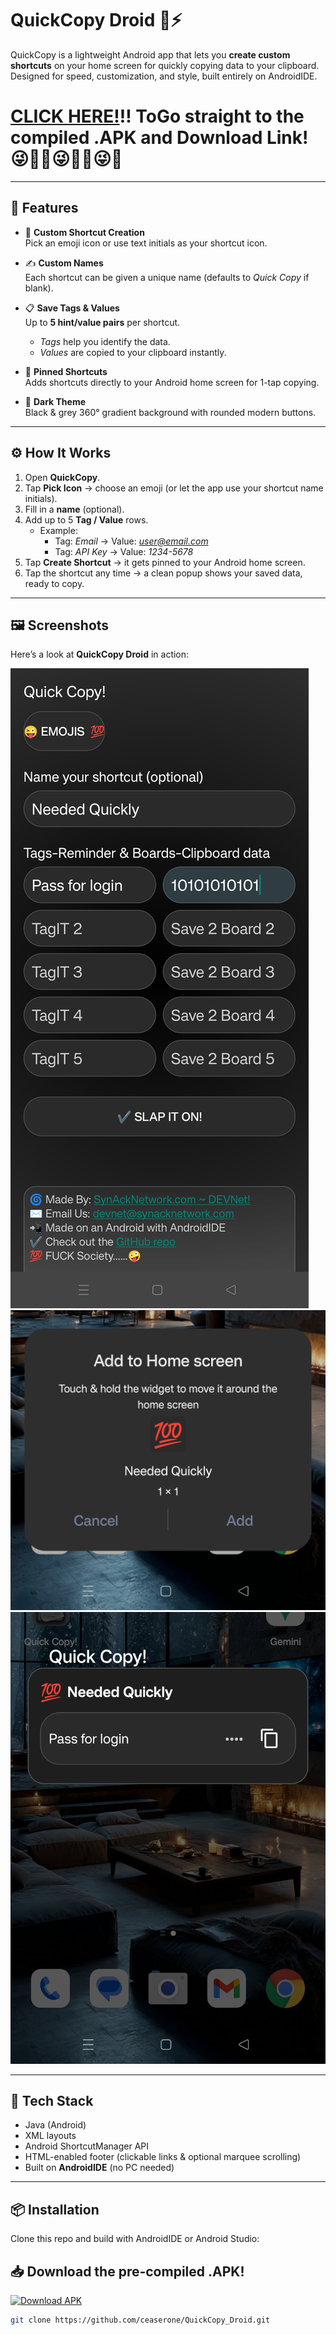 # QuickCopy Droid 📝⚡

QuickCopy is a lightweight Android app that lets you **create custom shortcuts** on your home screen for quickly copying data to your clipboard.  
Designed for speed, customization, and style, built entirely on AndroidIDE.

# [CLICK HERE!](#download)!! ToGo straight to the compiled .APK and Download Link! 😜🏴‍☠️😜🏴‍☠️😜💯

---

## 🚀 Features

- 🔘 **Custom Shortcut Creation**  
  Pick an emoji icon or use text initials as your shortcut icon.

- ✍️ **Custom Names**  
  Each shortcut can be given a unique name (defaults to *Quick Copy* if blank).

- 📋 **Save Tags & Values**  
  Up to **5 hint/value pairs** per shortcut.  
  - *Tags* help you identify the data.  
  - *Values* are copied to your clipboard instantly.

- 📱 **Pinned Shortcuts**  
  Adds shortcuts directly to your Android home screen for 1-tap copying.

- 🎨 **Dark Theme**  
  Black & grey 360° gradient background with rounded modern buttons.

---

## ⚙️ How It Works

1. Open **QuickCopy**.  
2. Tap **Pick Icon** → choose an emoji (or let the app use your shortcut name initials).  
3. Fill in a **name** (optional).  
4. Add up to 5 **Tag / Value** rows.  
   - Example:  
     - Tag: *Email* → Value: *user@email.com*  
     - Tag: *API Key* → Value: *1234-5678*  
5. Tap **Create Shortcut** → it gets pinned to your Android home screen.  
6. Tap the shortcut any time → a clean popup shows your saved data, ready to copy.

---

## 🖼️ Screenshots

Here’s a look at **QuickCopy Droid** in action:

![Screenshot 1](screens/ss1.jpg)
![Screenshot 2](screens/ss2.jpg)
![Screenshot 3](screens/ss3.jpg)

---

## 🔧 Tech Stack

- Java (Android)  
- XML layouts  
- Android ShortcutManager API  
- HTML-enabled footer (clickable links & optional marquee scrolling)  
- Built on **AndroidIDE** (no PC needed)

---

## 📦 Installation

Clone this repo and build with AndroidIDE or Android Studio:

## 📥 Download the pre-compiled .APK!
<a name="download"></a>

[![Download APK](https://img.shields.io/badge/Download-APK-blue?style=for-the-badge&logo=android)](https://github.com/ceaserone/QuickCopy_Droid/raw/main/QuickCopy.apk)

```bash
git clone https://github.com/ceaserone/QuickCopy_Droid.git

